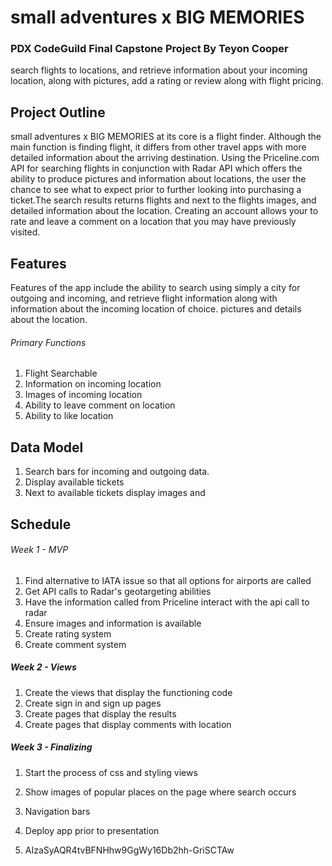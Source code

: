 # small adventures x BIG MEMORIES

### PDX CodeGuild Final Capstone Project By Teyon Cooper
search flights to locations, and retrieve information about your incoming location, along with pictures, add a rating or review along with flight pricing.

## Project Outline

small adventures x BIG MEMORIES at its core is a flight finder. Although the main function is finding flight, it differs from other travel apps with more detailed information about the arriving destination. Using the Priceline.com API for searching flights in conjunction with Radar API which offers the ability to produce pictures and information about locations, the user the chance to see what to expect prior to further looking into purchasing a ticket.The search results returns flights and next to the flights images, and detailed information about the location. Creating an account allows your to rate and leave a comment on a location that you may have previously visited.

## Features
Features of the app include the ability to search using simply a city for outgoing and incoming, and retrieve flight information along with information about the incoming location of choice. pictures and details about the location.

###### Primary Functions
1. Flight Searchable
2. Information on incoming location
3. Images of incoming location
4. Ability to leave comment on location
5. Ability to like location

## Data Model
1. Search bars for incoming and outgoing data. 
2. Display available tickets 
3. Next to available tickets display images and 


## Schedule
###### Week 1 - MVP
1. Find alternative to IATA issue so that all options for airports are called
2. Get API calls to Radar's geotargeting abilities
3. Have the information called from Priceline interact with the api call to radar
4. Ensure images and information is available
5. Create rating system
6. Create comment system

##### Week 2 - Views
1. Create the views that display the functioning code 
2. Create sign in and sign up pages
3. Create pages that display the results
4. Create pages that display comments with location

##### Week 3 - Finalizing
1. Start the process of css and styling views
2. Show images of popular places on the page where search occurs
3. Navigation bars
4. Deploy app prior to presentation

1. AIzaSyAQR4tvBFNHhw9GgWy16Db2hh-GriSCTAw